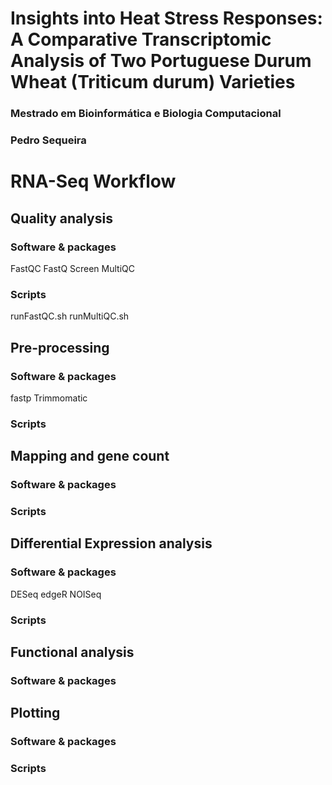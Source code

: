 # Insights into Heat Stress Responses: A Comparative Transcriptomic Analysis of Two Portuguese Durum Wheat (Triticum durum) Varieties
### Mestrado em Bioinformática e Biologia Computacional
### Pedro Sequeira
# RNA-Seq Workflow

## Quality analysis
### Software & packages
FastQC
FastQ Screen
MultiQC

### Scripts
runFastQC.sh
runMultiQC.sh

## Pre-processing
### Software & packages
fastp
Trimmomatic

### Scripts

 

## Mapping and gene count
### Software & packages


### Scripts

 

## Differential Expression analysis
### Software & packages
DESeq
edgeR
NOISeq

### Scripts

 

## Functional analysis
### Software & packages

 

## Plotting
### Software & packages

### Scripts
